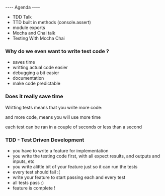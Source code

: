  ---- Agenda ----

- TDD Talk
- TTD built in methods (console.assert)
- module exports
- Mocha and Chai talk
- Testing With Mocha Chai

### Why do we even want to write test code ?


- saves time 
- writting actual code easier 
- debugging a bit easier
- documentation 
- make code predictable

### Does it really save time 

Writting tests means that you write more code:

and more code, means you will use more time

each test can be ran in a couple of seconds or less than a second


### TDD - Test Driven Development

- you have to write a feature for implementation
- you write the testing code first, with all expect results, and outputs and inputs, etc
- you write alittle bit of your feature just so it can run the tests
- every test should fail :(
- write your feature to start passing each and every test
- all tests pass :)
- feature is complete !